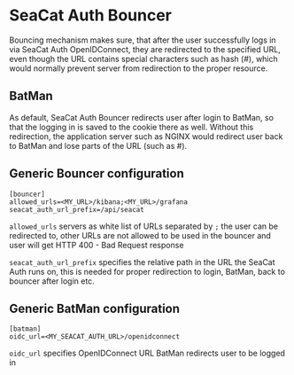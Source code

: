# SeaCat Auth Bouncer

Bouncing mechanism makes sure, that after the user successfully logs in
via SeaCat Auth OpenIDConnect, they are redirected to the specified URL,
even though the URL contains special characters such as hash (#),
which would normally prevent server from redirection to the proper resource.

## BatMan

As default, SeaCat Auth Bouncer redirects user after login to BatMan,
so that the logging in is saved to the cookie there as well.
Without this redirection, the application server such as NGINX
would redirect user back to BatMan and lose parts of the URL (such as #).

## Generic Bouncer configuration

```
[bouncer]
allowed_urls=<MY_URL>/kibana;<MY_URL>/grafana
seacat_auth_url_prefix=/api/seacat
```

`allowed_urls` servers as white list of URLs separated by `;` the user can be redirected to,
other URLs are not allowed to be used in the bouncer and user will get
HTTP 400 - Bad Request response

`seacat_auth_url_prefix` specifies the relative path in the URL the SeaCat Auth runs on,
this is needed for proper redirection to login, BatMan, back to bouncer after login etc.

## Generic BatMan configuration

```
[batman]
oidc_url=<MY_SEACAT_AUTH_URL>/openidconnect
```

`oidc_url` specifies OpenIDConnect URL BatMan redirects user to be logged in
